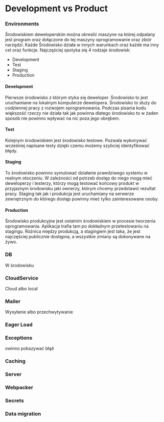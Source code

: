 # Development vs Product

### Environments

Środowiskiem deweloperskim można okreslić maszyne na której odpalany jest program oraz dołączone do tej maszyny oprogramowanie oraz zbiór narzędzi. Każde Środowisko działa w innych warunkach oraz każde ma inny cel oraz funkcje. Najczęściej spotyka się 4 rodzaje środowisk:

- Development
- Test
- Staging
- Production

#### Development
Pierwsze środowisko z którym styka się deweloper. Środowisko to jest uruchamiane na lokalnym komputerze dewelopera. Środowisko to służy do codziennej pracy z rozwojem oprogramowania. Podczas pisania kodu większość rzeczy nie działa tak jak powinna dlatego środowisko to w żaden sposób nie powinno wpływać na nic poza jego obrębem.

#### Test
Kolejnym środowiskiem jest środowisko testowe. Pozwala wykonywać wcześniej napisane testy dzięki czemu możemy szybciej identyfikować błędy.

#### Staging
To środowisko powinno symulować działanie prawdziwego systemu w realnym otoczeniu. W zależności od potrzeb dostęp do niego mogą mieć deweloperzy i testerzy, którzy mogą testować końcowy produkt w przyjaznym środowisku jaki ownerzy, którym chcemy przedstawić rezultat pracy. Staging tak jak i produkcja jest uruchamiany na serwerze zewnętrznym do którego dostęp powinny mieć tylko zainteresowane osoby.

#### Production
Środowisko produkcyjne jest ostatnim środowiskiem w procesie tworzenia oprogramowania. Aplikacja trafia tam po dokładnym przetestowaniu na stagingu. Różnica między produkcją, a stagingiem jest taka, że jest najczęściej publicznie dostępna, a wszystkie zmiany są dokonywane na żywo.

### DB
W środowisku

### CloudService
Cloud albo local

### Mailer
Wysyłanie albo przechwytywanie
### Eager Load
### Exceptions
owinno pokazywać błąð
### Caching

### Server
### Webpacker
### Secrets
### Data migration
